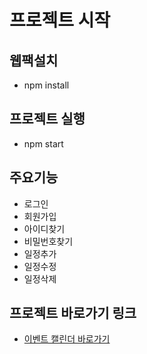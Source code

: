 # 프로젝트 시작
## 웹팩설치
- npm install

## 프로젝트 실행
- npm start

## 주요기능
- 로그인
- 회원가입
- 아이디찾기
- 비밀번호찾기
- 일정추가
- 일정수정
- 일정삭제

## 프로젝트 바로가기 링크
- <a href="https://lyd1040.github.io/Calendar">이벤트 캘린더 바로가기</a>
